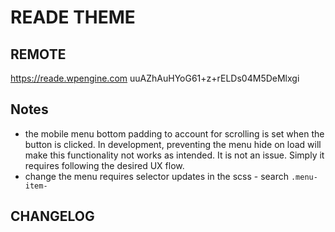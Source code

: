 
# READE THEME

## REMOTE
https://reade.wpengine.com
uuAZhAuHYoG61+z+rELDs04M5DeMlxgi


## Notes
- the mobile menu bottom padding to account for scrolling is set when the button is clicked. In development, preventing the menu hide on load will make this functionality not works as intended. It is not an issue. Simply it requires following the desired UX flow.
- change the menu requires selector updates in the scss - search `.menu-item-`
## CHANGELOG
